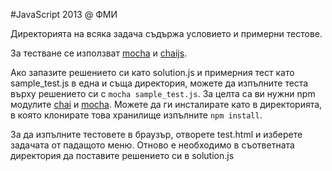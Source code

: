 #JavaScript 2013 @ ФМИ

Директорията на всяка задача съдържа условието и примерни тестове.

За тестване се използват [mocha](http://visionmedia.github.io/mocha/) и [chaijs](http://chaijs.com/).

Ако запазите решението си като solution.js и примерния тест като sample_test.js в една и съща директория, можете да изпълните теста върху решението си с `mocha sample_test.js`. За целта са ви нужни npm модулите [chai](http://chaijs.com/) и [mocha](http://visionmedia.github.io/mocha/). Можете да ги инсталирате като в директорията, в която клонирате това хранилище изпълните `npm install`.

За да изпълните тестовете в браузър, отворете test.html и изберете задачата от падащото меню. Отново е необходимо в съответната директория да поставите решението си в solution.js
